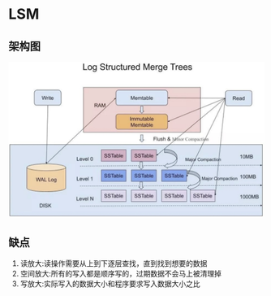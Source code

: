 
# LSM 
## 架构图
![lsm](assets/lsm.jpg)

## 缺点
1. 读放大:读操作需要从上到下逐层查找，直到找到想要的数据
2. 空间放大:所有的写入都是顺序写的，过期数据不会马上被清理掉
3. 写放大:实际写入的数据大小和程序要求写入数据大小之比

